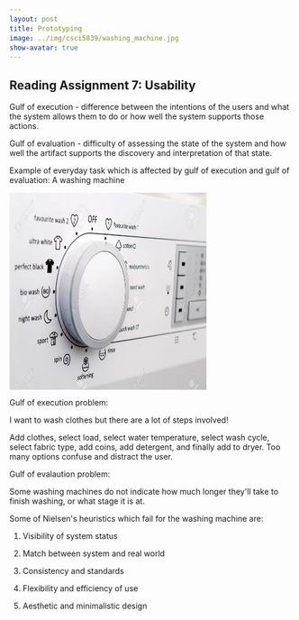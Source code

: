 ```yaml
---
layout: post
title: Prototyping
image: ../img/csci5839/washing_machine.jpg
show-avatar: true
---
```

## Reading Assignment 7: Usability

Gulf of execution - difference between the intentions of the users and what the system allows them to do or how well the system supports those actions. 

Gulf of evaluation - difficulty of assessing the state of the system and how well the artifact supports the discovery and interpretation of that state.

Example of everyday task which is affected by gulf of execution and gulf of evaluation:
A washing machine

<img src="../img/csci5839/washing_machine.jpg" align="center" height="350" width="350">  

Gulf of execution problem:

I want to wash clothes but there are a lot of steps involved!

Add clothes, select load, select water temperature, select wash cycle, select fabric type, add coins, add detergent, 
and finally add to dryer. 
Too many options confuse and distract the user.

Gulf of evalaution problem:

Some washing machines do not indicate how much longer they'll take to finish washing, or what stage it is at. 

Some of Nielsen's heuristics which fail for the washing machine are:

1. Visibility of system status

2. Match between system and real world

3. Consistency and standards

4. Flexibility and efficiency of use 

5. Aesthetic and minimalistic design


